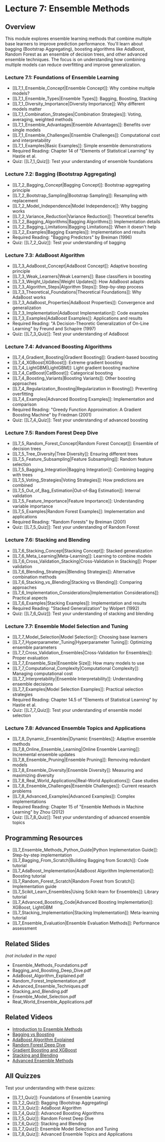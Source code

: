 # Lecture 7: Ensemble Methods

## Overview
This module explores ensemble learning methods that combine multiple base learners to improve prediction performance. You'll learn about bagging (Bootstrap Aggregating), boosting algorithms like AdaBoost, Random Forest as an ensemble of decision trees, and other advanced ensemble techniques. The focus is on understanding how combining multiple models can reduce overfitting and improve generalization.

### Lecture 7.1: Foundations of Ensemble Learning
- [[L7_1_Ensemble_Concept|Ensemble Concept]]: Why combine multiple models?
- [[L7_1_Ensemble_Types|Ensemble Types]]: Bagging, Boosting, Stacking
- [[L7_1_Diversity_Importance|Diversity Importance]]: Why different models matter
- [[L7_1_Combination_Strategies|Combination Strategies]]: Voting, averaging, weighted methods
- [[L7_1_Ensemble_Advantages|Ensemble Advantages]]: Benefits over single models
- [[L7_1_Ensemble_Challenges|Ensemble Challenges]]: Computational cost and interpretability
- [[L7_1_Examples|Basic Examples]]: Simple ensemble demonstrations
- Required Reading: Chapter 14 of "Elements of Statistical Learning" by Hastie et al.
- Quiz: [[L7_1_Quiz]]: Test your understanding of ensemble foundations

### Lecture 7.2: Bagging (Bootstrap Aggregating)
- [[L7_2_Bagging_Concept|Bagging Concept]]: Bootstrap aggregating principle
- [[L7_2_Bootstrap_Sampling|Bootstrap Sampling]]: Resampling with replacement
- [[L7_2_Model_Independence|Model Independence]]: Why bagging works
- [[L7_2_Variance_Reduction|Variance Reduction]]: Theoretical benefits
- [[L7_2_Bagging_Algorithms|Bagging Algorithms]]: Implementation details
- [[L7_2_Bagging_Limitations|Bagging Limitations]]: When it doesn't help
- [[L7_2_Examples|Bagging Examples]]: Implementation and results
- Required Reading: "Bagging Predictors" by Breiman (1996)
- Quiz: [[L7_2_Quiz]]: Test your understanding of bagging

### Lecture 7.3: AdaBoost Algorithm
- [[L7_3_AdaBoost_Concept|AdaBoost Concept]]: Adaptive boosting principle
- [[L7_3_Weak_Learners|Weak Learners]]: Base classifiers in boosting
- [[L7_3_Weight_Updates|Weight Updates]]: How AdaBoost adapts
- [[L7_3_Algorithm_Steps|Algorithm Steps]]: Step-by-step process
- [[L7_3_Theoretical_Foundations|Theoretical Foundations]]: Why AdaBoost works
- [[L7_3_AdaBoost_Properties|AdaBoost Properties]]: Convergence and generalization
- [[L7_3_Implementation|AdaBoost Implementation]]: Code examples
- [[L7_3_Examples|AdaBoost Examples]]: Applications and results
- Required Reading: "A Decision-Theoretic Generalization of On-Line Learning" by Freund and Schapire (1997)
- Quiz: [[L7_3_Quiz]]: Test your understanding of AdaBoost

### Lecture 7.4: Advanced Boosting Algorithms
- [[L7_4_Gradient_Boosting|Gradient Boosting]]: Gradient-based boosting
- [[L7_4_XGBoost|XGBoost]]: Extreme gradient boosting
- [[L7_4_LightGBM|LightGBM]]: Light gradient boosting machine
- [[L7_4_CatBoost|CatBoost]]: Categorical boosting
- [[L7_4_Boosting_Variants|Boosting Variants]]: Other boosting approaches
- [[L7_4_Regularization_Boosting|Regularization in Boosting]]: Preventing overfitting
- [[L7_4_Examples|Advanced Boosting Examples]]: Implementation and comparison
- Required Reading: "Greedy Function Approximation: A Gradient Boosting Machine" by Friedman (2001)
- Quiz: [[L7_4_Quiz]]: Test your understanding of advanced boosting

### Lecture 7.5: Random Forest Deep Dive
- [[L7_5_Random_Forest_Concept|Random Forest Concept]]: Ensemble of decision trees
- [[L7_5_Tree_Diversity|Tree Diversity]]: Ensuring different trees
- [[L7_5_Feature_Subsampling|Feature Subsampling]]: Random feature selection
- [[L7_5_Bagging_Integration|Bagging Integration]]: Combining bagging with trees
- [[L7_5_Voting_Strategies|Voting Strategies]]: How predictions are combined
- [[L7_5_Out_of_Bag_Estimation|Out-of-Bag Estimation]]: Internal validation
- [[L7_5_Feature_Importance|Feature Importance]]: Understanding variable importance
- [[L7_5_Examples|Random Forest Examples]]: Implementation and applications
- Required Reading: "Random Forests" by Breiman (2001)
- Quiz: [[L7_5_Quiz]]: Test your understanding of Random Forest

### Lecture 7.6: Stacking and Blending
- [[L7_6_Stacking_Concept|Stacking Concept]]: Stacked generalization
- [[L7_6_Meta_Learning|Meta-Learning]]: Learning to combine models
- [[L7_6_Cross_Validation_Stacking|Cross-Validation in Stacking]]: Proper validation
- [[L7_6_Blending_Strategies|Blending Strategies]]: Alternative combination methods
- [[L7_6_Stacking_vs_Blending|Stacking vs Blending]]: Comparing approaches
- [[L7_6_Implementation_Considerations|Implementation Considerations]]: Practical aspects
- [[L7_6_Examples|Stacking Examples]]: Implementation and results
- Required Reading: "Stacked Generalization" by Wolpert (1992)
- Quiz: [[L7_6_Quiz]]: Test your understanding of stacking and blending

### Lecture 7.7: Ensemble Model Selection and Tuning
- [[L7_7_Model_Selection|Model Selection]]: Choosing base learners
- [[L7_7_Hyperparameter_Tuning|Hyperparameter Tuning]]: Optimizing ensemble parameters
- [[L7_7_Cross_Validation_Ensembles|Cross-Validation for Ensembles]]: Proper evaluation
- [[L7_7_Ensemble_Size|Ensemble Size]]: How many models to use
- [[L7_7_Computational_Complexity|Computational Complexity]]: Managing computational cost
- [[L7_7_Interpretability|Ensemble Interpretability]]: Understanding ensemble decisions
- [[L7_7_Examples|Model Selection Examples]]: Practical selection strategies
- Required Reading: Chapter 14.5 of "Elements of Statistical Learning" by Hastie et al.
- Quiz: [[L7_7_Quiz]]: Test your understanding of ensemble model selection

### Lecture 7.8: Advanced Ensemble Topics and Applications
- [[L7_8_Dynamic_Ensembles|Dynamic Ensembles]]: Adaptive ensemble methods
- [[L7_8_Online_Ensemble_Learning|Online Ensemble Learning]]: Incremental ensemble updates
- [[L7_8_Ensemble_Pruning|Ensemble Pruning]]: Removing redundant models
- [[L7_8_Ensemble_Diversity|Ensemble Diversity]]: Measuring and maximizing diversity
- [[L7_8_Real_World_Applications|Real-World Applications]]: Case studies
- [[L7_8_Ensemble_Challenges|Ensemble Challenges]]: Current research problems
- [[L7_8_Advanced_Examples|Advanced Examples]]: Complex implementations
- Required Reading: Chapter 15 of "Ensemble Methods in Machine Learning" by Zhou (2012)
- Quiz: [[L7_8_Quiz]]: Test your understanding of advanced ensemble topics

## Programming Resources
- [[L7_Ensemble_Methods_Python_Guide|Python Implementation Guide]]: Step-by-step implementation
- [[L7_Bagging_From_Scratch|Building Bagging from Scratch]]: Code tutorial
- [[L7_AdaBoost_Implementation|AdaBoost Algorithm Implementation]]: Boosting tutorial
- [[L7_Random_Forest_Scratch|Random Forest from Scratch]]: Implementation guide
- [[L7_Scikit_Learn_Ensembles|Using Scikit-learn for Ensembles]]: Library tutorial
- [[L7_Advanced_Boosting_Code|Advanced Boosting Implementation]]: XGBoost, LightGBM
- [[L7_Stacking_Implementation|Stacking Implementation]]: Meta-learning tutorial
- [[L7_Ensemble_Evaluation|Ensemble Evaluation Methods]]: Performance assessment

## Related Slides
*(not included in the repo)*
- Ensemble_Methods_Foundations.pdf
- Bagging_and_Boosting_Deep_Dive.pdf
- AdaBoost_Algorithm_Explained.pdf
- Random_Forest_Implementation.pdf
- Advanced_Ensemble_Techniques.pdf
- Stacking_and_Blending.pdf
- Ensemble_Model_Selection.pdf
- Real_World_Ensemble_Applications.pdf

## Related Videos
- [Introduction to Ensemble Methods](https://www.youtube.com/watch?v=2Mg8OD0IzKc)
- [Bagging vs Boosting](https://www.youtube.com/watch?v=2Mg8OD0IzKc)
- [AdaBoost Algorithm Explained](https://www.youtube.com/watch?v=LsK-xGm_cAW)
- [Random Forest Deep Dive](https://www.youtube.com/watch?v=J4KqNcQbqBI)
- [Gradient Boosting and XGBoost](https://www.youtube.com/watch?v=OtD8wVaFmug)
- [Stacking and Blending](https://www.youtube.com/watch?v=sBrQnBHcZvE)
- [Advanced Ensemble Methods](https://www.youtube.com/watch?v=2Mg8OD0IzKc)

## All Quizzes
Test your understanding with these quizzes:
- [[L7_1_Quiz]]: Foundations of Ensemble Learning
- [[L7_2_Quiz]]: Bagging (Bootstrap Aggregating)
- [[L7_3_Quiz]]: AdaBoost Algorithm
- [[L7_4_Quiz]]: Advanced Boosting Algorithms
- [[L7_5_Quiz]]: Random Forest Deep Dive
- [[L7_6_Quiz]]: Stacking and Blending
- [[L7_7_Quiz]]: Ensemble Model Selection and Tuning
- [[L7_8_Quiz]]: Advanced Ensemble Topics and Applications
